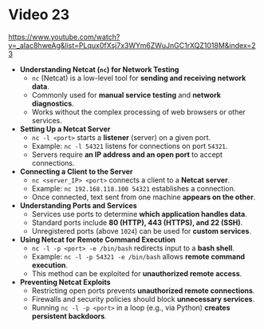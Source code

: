 # Video 23
https://www.youtube.com/watch?v=_aIac8hweAg&list=PLqux0fXsj7x3WYm6ZWuJnGC1rXQZ1018M&index=23

- **Understanding Netcat (`nc`) for Network Testing**
    - `nc` (Netcat) is a low-level tool for **sending and receiving network data**.
    - Commonly used for **manual service testing** and **network diagnostics**.
    - Works without the complex processing of web browsers or other services.
- **Setting Up a Netcat Server**
    - `nc -l <port>` starts a **listener** (server) on a given port.
    - Example: `nc -l 54321` listens for connections on port `54321`.
    - Servers require **an IP address and an open port** to accept connections.
- **Connecting a Client to the Server**
    - `nc <server_IP> <port>` connects a client to a **Netcat server**.
    - Example: `nc 192.168.118.100 54321` establishes a connection.
    - Once connected, text sent from one machine **appears on the other**.
- **Understanding Ports and Services**
    - Services use ports to determine **which application handles data**.
    - Standard ports include **80 (HTTP), 443 (HTTPS), and 22 (SSH)**.
    - Unregistered ports (above `1024`) can be used for **custom services**.
- **Using Netcat for Remote Command Execution**
    - `nc -l -p <port> -e /bin/bash` redirects input to a **bash shell**.
    - Example: `nc -l -p 54321 -e /bin/bash` allows **remote command execution**.
    - This method can be exploited for **unauthorized remote access**.
- **Preventing Netcat Exploits**
    - Restricting open ports prevents **unauthorized remote connections**.
    - Firewalls and security policies should block **unnecessary services**.
    - Running `nc -l -p <port>` in a loop (e.g., via Python) **creates persistent backdoors**.